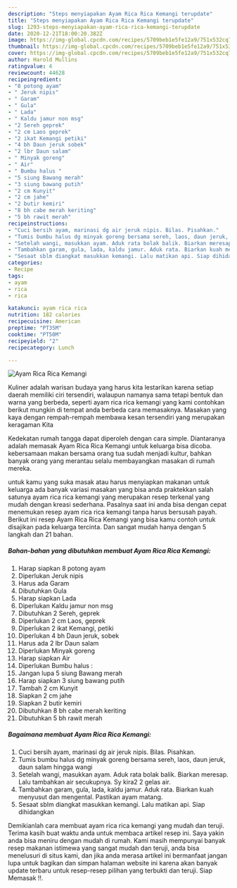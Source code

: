 ```yaml
---
description: "Steps menyiapakan Ayam Rica Rica Kemangi terupdate"
title: "Steps menyiapakan Ayam Rica Rica Kemangi terupdate"
slug: 1293-steps-menyiapakan-ayam-rica-rica-kemangi-terupdate
date: 2020-12-21T18:00:20.382Z
image: https://img-global.cpcdn.com/recipes/5709beb1e5fe12a9/751x532cq70/ayam-rica-rica-kemangi-foto-resep-utama.jpg
thumbnail: https://img-global.cpcdn.com/recipes/5709beb1e5fe12a9/751x532cq70/ayam-rica-rica-kemangi-foto-resep-utama.jpg
cover: https://img-global.cpcdn.com/recipes/5709beb1e5fe12a9/751x532cq70/ayam-rica-rica-kemangi-foto-resep-utama.jpg
author: Harold Mullins
ratingvalue: 4
reviewcount: 44628
recipeingredient:
- "8 potong ayam"
- " Jeruk nipis"
- " Garam"
- " Gula"
- " Lada"
- " Kaldu jamur non msg"
- "2 Sereh geprek"
- "2 cm Laos geprek"
- "2 ikat Kemangi petiki"
- "4 bh Daun jeruk sobek"
- "2 lbr Daun salam"
- " Minyak goreng"
- " Air"
- " Bumbu halus "
- "5 siung Bawang merah"
- "3 siung bawang putih"
- "2 cm Kunyit"
- "2 cm jahe"
- "2 butir kemiri"
- "8 bh cabe merah keriting"
- "5 bh rawit merah"
recipeinstructions:
- "Cuci bersih ayam, marinasi dg air jeruk nipis. Bilas. Pisahkan."
- "Tumis bumbu halus dg minyak goreng bersama sereh, laos, daun jeruk, daun salam hingga wangi"
- "Setelah wangi, masukkan ayam. Aduk rata bolak balik. Biarkan meresap. Lalu tambahkan air secukupnya. Sy kira2 2 gelas air."
- "Tambahkan garam, gula, lada, kaldu jamur. Aduk rata. Biarkan kuah menyusut dan mengental. Pastikan ayam matang."
- "Sesaat sblm diangkat masukkan kemangi. Lalu matikan api. Siap dihidangkan"
categories:
- Recipe
tags:
- ayam
- rica
- rica

katakunci: ayam rica rica 
nutrition: 182 calories
recipecuisine: American
preptime: "PT35M"
cooktime: "PT50M"
recipeyield: "2"
recipecategory: Lunch

---
```



![Ayam Rica Rica Kemangi](https://img-global.cpcdn.com/recipes/5709beb1e5fe12a9/751x532cq70/ayam-rica-rica-kemangi-foto-resep-utama.jpg)

Kuliner adalah warisan budaya yang harus kita lestarikan karena setiap daerah memiliki ciri tersendiri, walaupun namanya sama tetapi bentuk dan warna yang berbeda, seperti ayam rica rica kemangi yang kami contohkan berikut mungkin di tempat anda berbeda cara memasaknya. Masakan yang kaya dengan rempah-rempah membawa kesan tersendiri yang merupakan keragaman Kita

Kedekatan rumah tangga dapat diperoleh dengan cara simple. Diantaranya adalah memasak Ayam Rica Rica Kemangi untuk keluarga bisa dicoba. kebersamaan makan bersama orang tua sudah menjadi kultur, bahkan banyak orang yang merantau selalu membayangkan masakan di rumah mereka.



untuk kamu yang suka masak atau harus menyiapkan makanan untuk keluarga ada banyak variasi masakan yang bisa anda praktekkan salah satunya ayam rica rica kemangi yang merupakan resep terkenal yang mudah dengan kreasi sederhana. Pasalnya saat ini anda bisa dengan cepat menemukan resep ayam rica rica kemangi tanpa harus bersusah payah.
Berikut ini resep Ayam Rica Rica Kemangi yang bisa kamu contoh untuk disajikan pada keluarga tercinta. Dan sangat mudah hanya dengan 5 langkah dan 21 bahan.


<!--inarticleads1-->

##### Bahan-bahan yang dibutuhkan membuat Ayam Rica Rica Kemangi:

1. Harap siapkan 8 potong ayam
1. Diperlukan  Jeruk nipis
1. Harus ada  Garam
1. Dibutuhkan  Gula
1. Harap siapkan  Lada
1. Diperlukan  Kaldu jamur non msg
1. Dibutuhkan 2 Sereh, geprek
1. Diperlukan 2 cm Laos, geprek
1. Diperlukan 2 ikat Kemangi, petiki
1. Diperlukan 4 bh Daun jeruk, sobek
1. Harus ada 2 lbr Daun salam
1. Diperlukan  Minyak goreng
1. Harap siapkan  Air
1. Diperlukan  Bumbu halus :
1. Jangan lupa 5 siung Bawang merah
1. Harap siapkan 3 siung bawang putih
1. Tambah 2 cm Kunyit
1. Siapkan 2 cm jahe
1. Siapkan 2 butir kemiri
1. Dibutuhkan 8 bh cabe merah keriting
1. Dibutuhkan 5 bh rawit merah




<!--inarticleads2-->

##### Bagaimana membuat  Ayam Rica Rica Kemangi:

1. Cuci bersih ayam, marinasi dg air jeruk nipis. Bilas. Pisahkan.
1. Tumis bumbu halus dg minyak goreng bersama sereh, laos, daun jeruk, daun salam hingga wangi
1. Setelah wangi, masukkan ayam. Aduk rata bolak balik. Biarkan meresap. Lalu tambahkan air secukupnya. Sy kira2 2 gelas air.
1. Tambahkan garam, gula, lada, kaldu jamur. Aduk rata. Biarkan kuah menyusut dan mengental. Pastikan ayam matang.
1. Sesaat sblm diangkat masukkan kemangi. Lalu matikan api. Siap dihidangkan




Demikianlah cara membuat ayam rica rica kemangi yang mudah dan teruji. Terima kasih buat waktu anda untuk membaca artikel resep ini. Saya yakin anda bisa meniru dengan mudah di rumah. Kami masih mempunyai banyak resep makanan istimewa yang sangat mudah dan teruji, anda bisa menelusuri di situs kami, dan jika anda merasa artikel ini bermanfaat jangan lupa untuk bagikan dan simpan halaman website ini karena akan banyak update terbaru untuk resep-resep pilihan yang terbukti dan teruji. Siap Memasak !!. 
